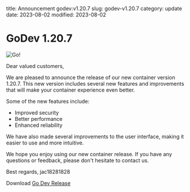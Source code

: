 title: Announcement godev:v1.20.7
slug: godev-v1.20.7
category: update
date: 2023-08-02
modified: 2023-08-02

# GoDev 1.20.7

![Go!]({static}/images/universe/go.png)

Dear valued customers,

We are pleased to announce the release of our new container version 1.20.7. This new version includes several new features and improvements that will make your container experience even better.

Some of the new features include:

- Improved security
- Better performance
- Enhanced reliability

We have also made several improvements to the user interface, making it easier to use and more intuitive.

We hope you enjoy using our new container release. If you have any questions or feedback, please don't hesitate to contact us.

Best regards,
jac18281828

Download [Go Dev Release](https://github.com/jac18281828/godev/pkgs/container/godev/115071594?tag=v1.20.7_1)


